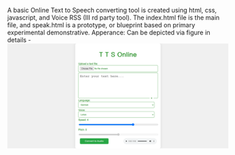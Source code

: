 A basic Online Text to Speech converting tool is created using html, css, javascript, and Voice RSS (III rd party tool). The index.html file is the main file, and speak.html is a prototype, or blueprint based on primary experimental demonstrative.
Apperance: Can be depicted via figure in details -
![image](tts.png)
